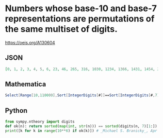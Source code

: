 # Numbers whose base\-10 and base\-7 representations are permutations of the same multiset of digits\.
https://oeis.org/A130604
## JSON
```JSON
[0, 1, 2, 3, 4, 5, 6, 23, 46, 265, 316, 1030, 1234, 1366, 1431, 1454, 2060, 2116, 10144, 10342, 10542, 11425, 12415, 12450, 12564, 12651, 13045, 13245, 13534, 14610, 15226, 15643, 16255, 16546, 16633, 101046, 101264, 102615, 103260, 103316, 103460, 103461, 103462, 103463, 103464, 103465, 103466, 104126, 104632, 104650, 104651, 104652, 104653, 104654, 104655, 104656, 105266, 106235, 106253, 113256, 116336]
```
## Mathematica
```Mathematica
Select[Range[10,110000],Sort[IntegerDigits[#]]==Sort[IntegerDigits[#,7]]&] (* _Harvey P. Dale_, Sep 23 2017 *)
```
## Python
```Python
from sympy.ntheory import digits
def ok(n): return sorted(map(int, str(n))) == sorted(digits(n, 7)[1:])
print([k for k in range(10**6) if ok(k)]) # _Michael S. Branicky_, Apr 22 2023
```

